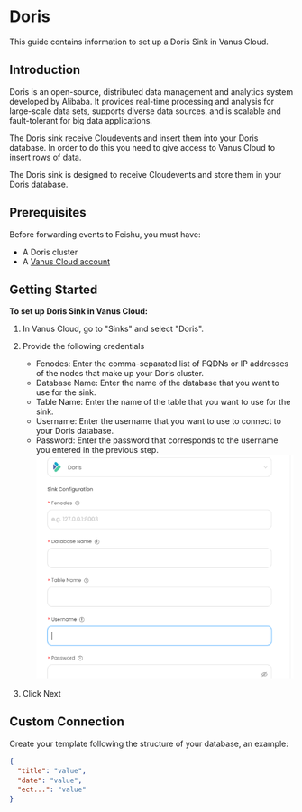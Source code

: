 # Doris

This guide contains information to set up a Doris Sink in Vanus Cloud.

## Introduction

Doris is an open-source, distributed data management and analytics system developed by Alibaba. It provides real-time processing and analysis for large-scale data sets, supports diverse data sources, and is scalable and fault-tolerant for big data applications.

The Doris sink receive Cloudevents and insert them into your Doris database. In order to do this you need to give access to Vanus Cloud to insert rows of data.

The Doris sink is designed to receive Cloudevents and store them in your Doris database.

## Prerequisites

Before forwarding events to Feishu, you must have:

- A Doris cluster
- A [Vanus Cloud account](https://cloud.vanus.ai)

## Getting Started

**To set up Doris Sink in Vanus Cloud:**

1. In Vanus Cloud, go to "Sinks" and select "Doris".
2. Provide the following credentials

   - Fenodes: Enter the comma-separated list of FQDNs or IP addresses of the nodes that make up your Doris cluster.
   - Database Name: Enter the name of the database that you want to use for the sink.
   - Table Name: Enter the name of the table that you want to use for the sink.
   - Username: Enter the username that you want to use to connect to your Doris database.
   - Password: Enter the password that corresponds to the username you entered in the previous step.
     ![](images/doris.png)

3. Click Next

## Custom Connection

Create your template following the structure of your database, an example:

```json
{
  "title": "value",
  "date": "value",
  "ect...": "value"
}
```
